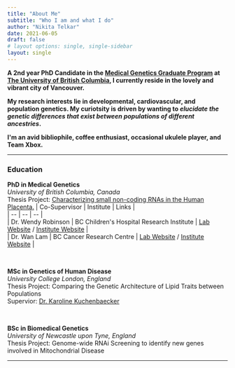 ```yaml
---
title: "About Me"
subtitle: "Who I am and what I do"
author: "Nikita Telkar"
date: 2021-06-05
draft: false
# layout options: single, single-sidebar
layout: single
---
```


**A 2nd year PhD Candidate in the [Medical Genetics Graduate Program](https://medgen.med.ubc.ca/) at [The University of British Columbia](https://ubc.ca), I currently reside in the lovely and vibrant city of Vancouver.**    

**My research interests lie in developmental, cardiovascular, and population genetics. My curiotsity is driven by wanting to *elucidate the genetic differences that exist between populations of different ancestries*.**    

**I'm an avid bibliophile, coffee enthusiast, occasional ukulele player, and Team Xbox.**   

***  

### Education  

**PhD in Medical Genetics**  
*University of British Columbia, Canada*  
Thesis Project: [Characterizing small non-coding RNAs in the Human Placenta.](content/project/PhD)
| Co-Supervisor  | Institute | Links |  
| -- | -- | -- |  
| Dr. Wendy Robinson | BC Children's Hospital Research Institute | [Lab Website](https://robinsonresearch.ca) /  [Institute Website](https://www.bcchr.ca/wrobinson) |  
| Dr. Wan Lam | BC Cancer Research Centre | [Lab Website](https://wanlamlab.wordpress.ca) / [Institute Website](https://www.bccrc.ca/dept/io/labs/wan-lam-lab) |   

<br>  

**MSc in Genetics of Human Disease**  
*University College London, England*  
Thesis Project: Comparing the Genetic Architecture of Lipid Traits between Populations  
Supervior: [Dr. Karoline Kuchenbaecker](https://www.ucl.ac.uk/biosciences/people/dr-karoline-kuchenbaecker)   

<br>  

**BSc in Biomedical Genetics**  
*University of Newcastle upon Tyne, England*  
Thesis Project: Genome-wide RNAi Screening to identify new genes involved in Mitochondrial Disease  

***  



